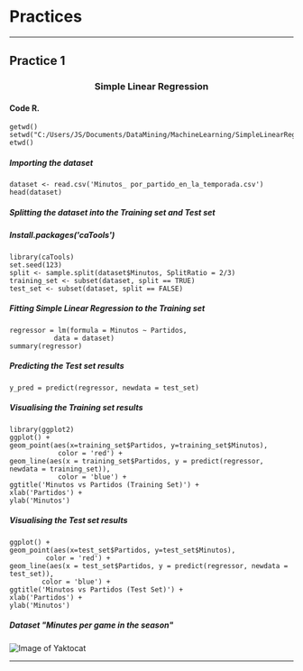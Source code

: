 # Practices
---
## Practice 1
### <html><H3 align="center"> Simple Linear Regression </H3></html>
#### Code R.
    getwd()
    setwd("C:/Users/JS/Documents/DataMining/MachineLearning/SimpleLinearRegression")
    etwd()
##### Importing the dataset
    dataset <- read.csv('Minutos_ por_partido_en_la_temporada.csv')
    head(dataset)
##### Splitting the dataset into the Training set and Test set
##### Install.packages('caTools')
    library(caTools)
    set.seed(123)
    split <- sample.split(dataset$Minutos, SplitRatio = 2/3)
    training_set <- subset(dataset, split == TRUE)
    test_set <- subset(dataset, split == FALSE)
##### Fitting Simple Linear Regression to the Training set
    regressor = lm(formula = Minutos ~ Partidos,
               data = dataset)
    summary(regressor)
##### Predicting the Test set results
    y_pred = predict(regressor, newdata = test_set)
##### Visualising the Training set results
    library(ggplot2)
    ggplot() +
    geom_point(aes(x=training_set$Partidos, y=training_set$Minutos),
                color = 'red') +
    geom_line(aes(x = training_set$Partidos, y = predict(regressor, newdata = training_set)),
                color = 'blue') +
    ggtitle('Minutos vs Partidos (Training Set)') +
    xlab('Partidos') +
    ylab('Minutos')
##### Visualising the Test set results
    ggplot() +
    geom_point(aes(x=test_set$Partidos, y=test_set$Minutos),
             color = 'red') +
    geom_line(aes(x = test_set$Partidos, y = predict(regressor, newdata = test_set)),
            color = 'blue') +
    ggtitle('Minutos vs Partidos (Test Set)') +
    xlab('Partidos') +
    ylab('Minutos')
##### Dataset "Minutes per game in the season"
![Image of Yaktocat](https://i.ibb.co/rcpp22h/dataset.png)

---